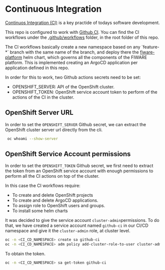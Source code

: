 # Continuous Integration

[Continuos Integration (CI)](https://openpracticelibrary.com/practice/continuous-integration/) is a key practide of todays software development.

This repo is configured to work with [Github CI](https://docs.github.com/en/actions/automating-builds-and-tests/about-continuous-integration). You can find the CI workflows under the [.github/workflows](../.github/workflows/) folder, in the root folder of this repo.

The CI workflows basically create a new namespace based on any ´feature-*´ branch with the same name of the branch,
and deploy there the [fiware-platform](../fiware-platform/) helm chart, which governs all the components of the FIWARE platform. This is implemented creating an ArgoCD application per application defined in this repo.

In order for this to work, two Github actions secrets need to be set:

* OPENSHIFT_SERVER: API of the OpenShift cluster.
* OPENSHIFT_TOKEN: OpenShift service account token to perform of the actions of the CI in the cluster.

## OpenShift Server URL

In order to set the `OPENSHIFT_SERVER` Github secret, we can extract the OpenShift cluster server url directly from the cli.
```bash
 oc whoami --show-server
```

## OpenShift Service Account permissions

In order to set the `OPENSHIFT_TOKEN` Github secret, we first need to extract the token from an OpenShift service account with enough permissions to perform all the CI actions on top of the cluster.

In this case the CI workflows require:

* To create and delete OpenShift projects
* To create and delete ArgoCD applications.
* To assign role to OpenShift users and groups.
* To install some helm charts

It was decided to give the service account `cluster-admin`permissions. To do that, we have created a service account named
`github-ci` in our CI/CD namespace and give it the `cluster-admin` role, at cluster level.
```bash
oc -n <CI_CD_NAMESPACE> create sa github-ci
oc -n <CI_CD_NAMESPACE> adm policy add-cluster-role-to-user cluster-admin -z github-ci
```

To obtain the token.
```bash
oc -n <CI_CD_NAMESPACE> sa get-token github-ci
```